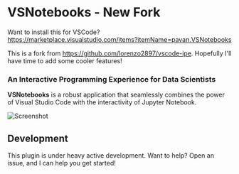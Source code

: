 # VSNotebooks - New Fork
Want to install this for VSCode? https://marketplace.visualstudio.com/items?itemName=pavan.VSNotebooks

This is a fork from https://github.com/lorenzo2897/vscode-ipe. Hopefully I'll have time to add some cooler features!

### An Interactive Programming Experience for Data Scientists

**VSNotebooks** is a robust application that seamlessly combines the power of
Visual Studio Code with the interactivity of Jupyter Notebook.

![Screenshot](https://github.com/lorenzo2897/vscode-ipe/blob/master/screenshot.png?raw=true)

## Development 
This plugin is under heavy active development. Want to help? Open an issue, and I can help you get started!
